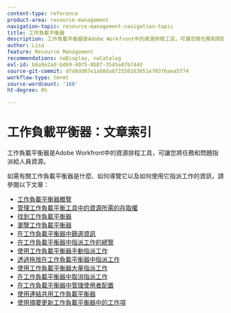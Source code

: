 ```yaml
---
content-type: reference
product-area: resource-management
navigation-topic: resource-management-navigation-topic
title: 工作負載平衡器
description: 工作負載平衡器是Adobe Workfront中的資源排程工具，可讓您將任務和問題指派給人員資源。
author: Lisa
feature: Resource Management
recommendations: noDisplay, noCatalog
exl-id: b6a9e2ad-bd69-4075-8b87-3545e07b744d
source-git-commit: dfd8dd07e1a88da872550163051e703f6aea5f74
workflow-type: tm+mt
source-wordcount: '168'
ht-degree: 0%

---
```


# 工作負載平衡器：文章索引

工作負載平衡器是Adobe Workfront中的資源排程工具，可讓您將任務和問題指派給人員資源。

如需有關工作負載平衡器是什麼、如何導覽它以及如何使用它指派工作的資訊，請參閱以下文章：

* [工作負載平衡器概覽](../../resource-mgmt/workload-balancer/overview-workload-balancer.md)
* [管理工作負載平衡工具中的資源所需的存取權](../../resource-mgmt/workload-balancer/access-needed-manage-resources-balancer.md)
* [找到工作負載平衡器](../../resource-mgmt/workload-balancer/locate-workload-balancer.md)
* [瀏覽工作負載平衡器](../../resource-mgmt/workload-balancer/navigate-the-workload-balancer.md)
* [在工作負載平衡器中篩選資訊](../../resource-mgmt/workload-balancer/filter-information-workload-balancer.md)
* [在工作負載平衡器中指派工作的總覽](../../resource-mgmt/workload-balancer/assign-work-in-workload-balancer.md)
* [使用工作負載平衡器手動指派工作](../../resource-mgmt/workload-balancer/assign-work-in-workload-balancer-manually.md)
* [透過拖放在工作負載平衡器中指派工作](../../resource-mgmt/workload-balancer/assign-work-in-workload-balancer-by-drag-and-drop.md)
* [使用工作負載平衡器大量指派工作](../../resource-mgmt/workload-balancer/assign-work-in-workload-balancer-in-bulk.md)
* [在工作負載平衡器中取消指派工作](../../resource-mgmt/workload-balancer/unassign-work-in-workload-balancer.md)
* [在工作負載平衡器中管理使用者配置](../../resource-mgmt/workload-balancer/manage-user-allocations-workload-balancer.md)
* [使用連結共用工作負載平衡器](../../resource-mgmt/workload-balancer/share-link-for-workload-balancer.md)
* [使用摘要更新工作負載平衡器中的工作項](../../resource-mgmt/workload-balancer/update-items-in-summary-panel-in-workload-balancer.md)
